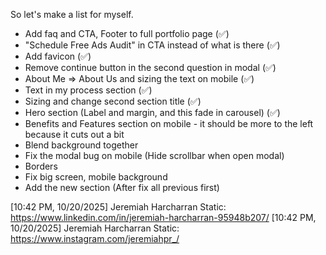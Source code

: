 So let's make a list for myself. 

- Add faq and CTA, Footer to full portfolio page (✅)
- "Schedule Free Ads Audit" in CTA instead of what is there (✅)
- Add favicon (✅)
- Remove continue button in the second question in modal  (✅)
- About Me => About Us and sizing the text on mobile  (✅)
- Text in my process section (✅)
- Sizing and change second section title (✅)
- Hero section (Label and margin, and this fade in carousel) (✅)
- Benefits and Features section on mobile - it should be more to the left because it cuts out a bit
- Blend background together
- Fix the modal bug on mobile (Hide scrollbar when open modal)
- Borders
- Fix big screen, mobile background
- Add the new section (After fix all previous first)


[10:42 PM, 10/20/2025] Jeremiah Harcharran Static: https://www.linkedin.com/in/jeremiah-harcharran-95948b207/
[10:42 PM, 10/20/2025] Jeremiah Harcharran Static: https://www.instagram.com/jeremiahpr_/